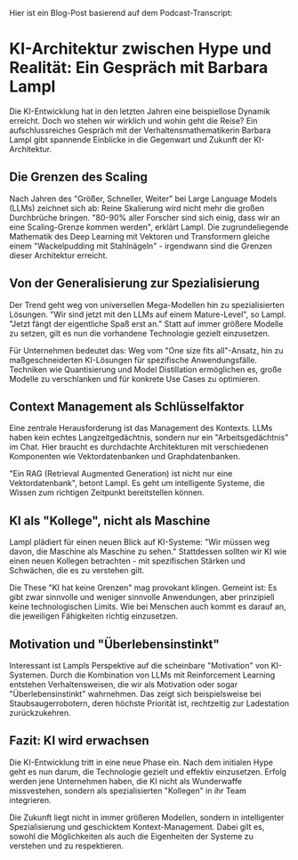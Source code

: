 Hier ist ein Blog-Post basierend auf dem Podcast-Transcript:

# KI-Architektur zwischen Hype und Realität: Ein Gespräch mit Barbara Lampl

Die KI-Entwicklung hat in den letzten Jahren eine beispiellose Dynamik erreicht. Doch wo stehen wir wirklich und wohin geht die Reise? Ein aufschlussreiches Gespräch mit der Verhaltensmathematikerin Barbara Lampl gibt spannende Einblicke in die Gegenwart und Zukunft der KI-Architektur.

## Die Grenzen des Scaling

Nach Jahren des "Größer, Schneller, Weiter" bei Large Language Models (LLMs) zeichnet sich ab: Reine Skalierung wird nicht mehr die großen Durchbrüche bringen. "80-90% aller Forscher sind sich einig, dass wir an eine Scaling-Grenze kommen werden", erklärt Lampl. Die zugrundeliegende Mathematik des Deep Learning mit Vektoren und Transformern gleiche einem "Wackelpudding mit Stahlnägeln" - irgendwann sind die Grenzen dieser Architektur erreicht.

## Von der Generalisierung zur Spezialisierung 

Der Trend geht weg von universellen Mega-Modellen hin zu spezialisierten Lösungen. "Wir sind jetzt mit den LLMs auf einem Mature-Level", so Lampl. "Jetzt fängt der eigentliche Spaß erst an." Statt auf immer größere Modelle zu setzen, gilt es nun die vorhandene Technologie gezielt einzusetzen.

Für Unternehmen bedeutet das: Weg vom "One size fits all"-Ansatz, hin zu maßgeschneiderten KI-Lösungen für spezifische Anwendungsfälle. Techniken wie Quantisierung und Model Distillation ermöglichen es, große Modelle zu verschlanken und für konkrete Use Cases zu optimieren.

## Context Management als Schlüsselfaktor

Eine zentrale Herausforderung ist das Management des Kontexts. LLMs haben kein echtes Langzeitgedächtnis, sondern nur ein "Arbeitsgedächtnis" im Chat. Hier braucht es durchdachte Architekturen mit verschiedenen Komponenten wie Vektordatenbanken und Graphdatenbanken.

"Ein RAG (Retrieval Augmented Generation) ist nicht nur eine Vektordatenbank", betont Lampl. Es geht um intelligente Systeme, die Wissen zum richtigen Zeitpunkt bereitstellen können.

## KI als "Kollege", nicht als Maschine

Lampl plädiert für einen neuen Blick auf KI-Systeme: "Wir müssen weg davon, die Maschine als Maschine zu sehen." Stattdessen sollten wir KI wie einen neuen Kollegen betrachten - mit spezifischen Stärken und Schwächen, die es zu verstehen gilt.

Die These "KI hat keine Grenzen" mag provokant klingen. Gemeint ist: Es gibt zwar sinnvolle und weniger sinnvolle Anwendungen, aber prinzipiell keine technologischen Limits. Wie bei Menschen auch kommt es darauf an, die jeweiligen Fähigkeiten richtig einzusetzen.

## Motivation und "Überlebensinstinkt"

Interessant ist Lampls Perspektive auf die scheinbare "Motivation" von KI-Systemen. Durch die Kombination von LLMs mit Reinforcement Learning entstehen Verhaltensweisen, die wir als Motivation oder sogar "Überlebensinstinkt" wahrnehmen. Das zeigt sich beispielsweise bei Staubsaugerrobotern, deren höchste Priorität ist, rechtzeitig zur Ladestation zurückzukehren.

## Fazit: KI wird erwachsen

Die KI-Entwicklung tritt in eine neue Phase ein. Nach dem initialen Hype geht es nun darum, die Technologie gezielt und effektiv einzusetzen. Erfolg werden jene Unternehmen haben, die KI nicht als Wunderwaffe missvestehen, sondern als spezialisierten "Kollegen" in ihr Team integrieren.

Die Zukunft liegt nicht in immer größeren Modellen, sondern in intelligenter Spezialisierung und geschicktem Kontext-Management. Dabei gilt es, sowohl die Möglichkeiten als auch die Eigenheiten der Systeme zu verstehen und zu respektieren.